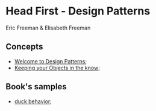 # Head First - Design Patterns

Eric Freeman & Elisabeth Freeman

## Concepts

- [Welcome to Design Patterns](welcome_to_design_patterns.md);
- [Keeping your Objects in the know](keeping_your_objects_in_the_know.md);

## Book's samples

- [duck behavior](01_duck_behavior);
